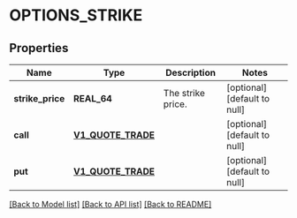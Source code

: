 # OPTIONS_STRIKE

## Properties
Name | Type | Description | Notes
------------ | ------------- | ------------- | -------------
**strike_price** | **REAL_64** | The strike price. | [optional] [default to null]
**call** | [**V1_QUOTE_TRADE**](v1.QuoteTrade.md) |  | [optional] [default to null]
**put** | [**V1_QUOTE_TRADE**](v1.QuoteTrade.md) |  | [optional] [default to null]

[[Back to Model list]](../README.md#documentation-for-models) [[Back to API list]](../README.md#documentation-for-api-endpoints) [[Back to README]](../README.md)


